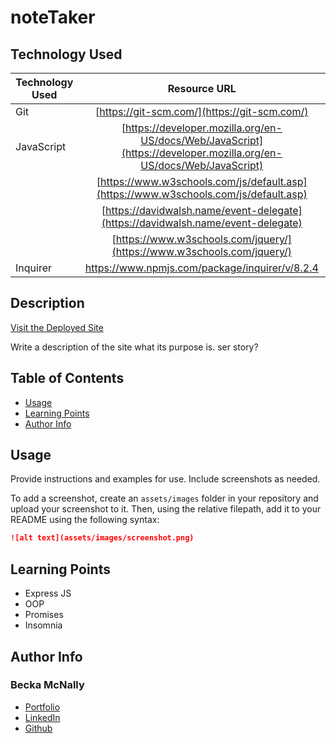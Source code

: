# noteTaker


## Technology Used 
| Technology Used         | Resource URL           | 
| ------------- |:-------------:| 
| Git | [https://git-scm.com/](https://git-scm.com/)     | 
| JavaScript | [https://developer.mozilla.org/en-US/docs/Web/JavaScript](https://developer.mozilla.org/en-US/docs/Web/JavaScript)     | 
| | [https://www.w3schools.com/js/default.asp](https://www.w3schools.com/js/default.asp)     |   
| | [https://davidwalsh.name/event-delegate](https://davidwalsh.name/event-delegate)     |
| | [https://www.w3schools.com/jquery/](https://www.w3schools.com/jquery/)     |  
| Inquirer   | [https://www.npmjs.com/package/inquirer/v/8.2.4 ](https://www.npmjs.com/package/inquirer/v/8.2.4 ) | 


## Description 

[Visit the Deployed Site](https://immense-island-47706.herokuapp.com/notes)

Write a description of the site what its purpose is. ser story?




## Table of Contents 

* [Usage](#usage)
* [Learning Points](#learning-points)
* [Author Info](#author-info)



## Usage 

Provide instructions and examples for use. Include screenshots as needed. 

To add a screenshot, create an `assets/images` folder in your repository and upload your screenshot to it. Then, using the relative filepath, add it to your README using the following syntax:

```md
![alt text](assets/images/screenshot.png)
```


## Learning Points 


* Express JS
* OOP 
* Promises
* Insomnia


## Author Info


### Becka McNally


* [Portfolio](https://beckamcnally.github.io/beckamcnally/)
* [LinkedIn](https://www.linkedin.com/in/becka-mcnally-21520670/)
* [Github](https://github.com/beckamcnally)



